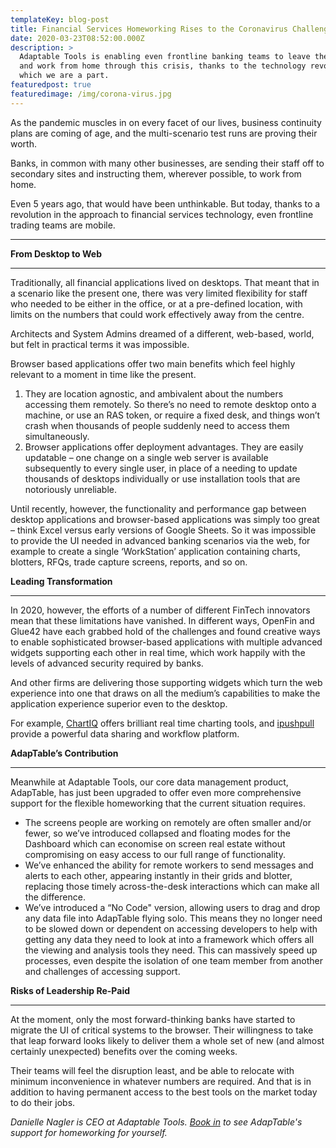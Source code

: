 ```yaml
---
templateKey: blog-post
title: Financial Services Homeworking Rises to the Coronavirus Challenge
date: 2020-03-23T08:52:00.000Z
description: >
  Adaptable Tools is enabling even frontline banking teams to leave the office
  and work from home through this crisis, thanks to the technology revolution of
  which we are a part.
featuredpost: true
featuredimage: /img/corona-virus.jpg
---
```

As the pandemic muscles in on every facet of our lives, business continuity plans are coming of age, and the multi-scenario test runs are proving their worth.  



Banks, in common with many other businesses, are sending their staff off to secondary sites and instructing them, wherever possible, to work from home. 



Even 5 years ago, that would have been unthinkable. But today, thanks to a revolution in the approach to financial services technology, even frontline trading teams are mobile.

****

**From Desktop to Web**

****

Traditionally, all financial applications lived on desktops. That meant that in a scenario like the present one, there was very limited flexibility for staff who needed to be either in the office, or at a pre-defined location, with limits on the numbers that could work effectively away from the centre. 



Architects and System Admins dreamed of a different, web-based, world, but felt in practical terms it was impossible.  



Browser based applications offer two main benefits which feel highly relevant to a moment in time like the present.



1. They are location agnostic, and ambivalent about the numbers accessing them remotely. So there’s no need to remote desktop onto a machine, or use an RAS token, or require a fixed desk, and things won’t crash when thousands of people suddenly need to access them simultaneously.  
2. Browser applications offer deployment advantages. They are easily updatable – one change on a single web server is available subsequently to every single user, in place of a needing to update thousands of desktops individually or use installation tools that are notoriously unreliable.



Until recently, however, the functionality and performance gap between desktop applications and browser-based applications was simply too great – think Excel versus early versions of Google Sheets.  So it was impossible to provide the UI needed in advanced banking scenarios via the web, for example to create a single ‘WorkStation’ application containing charts, blotters, RFQs, trade capture screens, reports, and so on.



**Leading Transformation**

****

In 2020, however, the efforts of a number of different FinTech innovators mean that these limitations have vanished. In different ways, OpenFin and Glue42 have each grabbed hold of the challenges and found creative ways to enable sophisticated browser-based applications with multiple advanced widgets supporting each other in real time, which work happily with the levels of advanced security required by banks.  



And other firms are delivering those supporting widgets which turn the web experience into one that draws on all the medium’s capabilities to make the application experience superior even to the desktop.



For example, [ChartIQ](https://www.chartiq.com/) offers brilliant real time charting tools, and [ipushpull ](https://www.ipushpull.com/)provide a powerful data sharing and workflow platform.



**AdapTable’s Contribution**

****

Meanwhile at Adaptable Tools, our core data management product, AdapTable, has just been upgraded to offer even more comprehensive support for the flexible homeworking that the current situation requires. 



* The screens people are working on remotely are often smaller and/or fewer, so we’ve introduced collapsed and floating modes for the Dashboard which can economise on screen real estate without compromising on easy access to our full range of functionality. 
* We’ve enhanced the ability for remote workers to send messages and alerts to each other, appearing instantly in their grids and blotter, replacing those timely across-the-desk interactions which can make all the difference. 
* We’ve introduced a “No Code" version, allowing users to drag and drop any data file into AdapTable flying solo. This means they no longer need to be slowed down or dependent on accessing developers to help with getting any data they need to look at into a framework which offers all the viewing and analysis tools they need. This can massively speed up processes, even despite the isolation of one team member from another and challenges of accessing support.



**Risks of Leadership Re-Paid**

****

At the moment, only the most forward-thinking banks have started to migrate the UI of critical systems to the browser. Their willingness to take that leap forward looks likely to deliver them a whole set of new (and almost certainly unexpected) benefits over the coming weeks. 



Their teams will feel the disruption least, and be able to relocate with minimum inconvenience in whatever numbers are required. And that is in addition to having permanent access to the best tools on the market today to do their jobs.



_Danielle Nagler is CEO at Adaptable Tools._  [_Book in_](<mailto:  sales@adaptabletools.com>)  _to  see AdapTable's support for homeworking for yourself._
